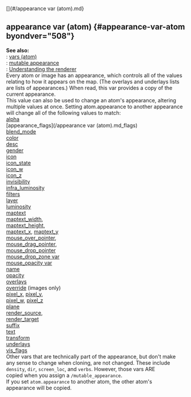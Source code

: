 []{#/appearance var (atom).md}    
## appearance var (atom) {#appearance-var-atom byondver="508"}    
**See also:**    
:   [vars (atom)](/atom/var)    
:   [mutable appearance](/mutable_appearance)    
:   [Understanding the renderer](/%7Bnotes%7D/renderer)    
Every atom or image has an appearance, which controls all of the values    
relating to how it appears on the map. (The overlays and underlays lists    
are lists of appearances.) When read, this var provides a copy of the    
current appearance.    
This value can also be used to change an atom\'s appearance, altering    
multiple values at once. Setting atom.appearance to another appearance    
will change all of the following values to match:    
[alpha](/atom/var/alpha)    
[appearance_flags](/appearance var (atom).md_flags)    
[blend_mode](/atom/var/blend_mode)    
[color](/atom/var/color)    
[desc](/atom/var/desc)    
[gender](/atom/var/gender)    
[icon](/atom/var/icon)    
[icon_state](/atom/var/icon_state)    
[icon_w](/atom/var/icon_w)    
[icon_z](/atom/var/icon_z)    
[invisibility](/atom/var/invisibility)    
[infra_luminosity](/atom/var/infra_luminosity)    
[filters](/atom/var/filters)    
[layer](/atom/var/layer)    
[luminosity](/atom/var/luminosity)    
[maptext](/atom/var/maptext)    
[maptext_width](/atom/var/maptext_width),    
[maptext_height](/atom/var/maptext_height),    
[maptext_x](/atom/var/maptext_x), [maptext_y](/atom/var/maptext_y)    
[mouse_over_pointer](/atom/var/mouse_over_pointer),    
[mouse_drag_pointer](/atom/var/mouse_drag_pointer),    
[mouse_drop_pointer](/atom/var/mouse_drop_pointer)    
[mouse_drop_zone var](/atom/var/mouse_drop_zone)    
[mouse_opacity var](/atom/var/mouse_opacity)    
[name](/atom/var/name)    
[opacity](/atom/var/opacity)    
[overlays](/atom/var/overlays)    
[override](/atom/var/override) (images only)    
[pixel_x](/atom/var/pixel_x), [pixel_y](/atom/var/pixel_y),    
[pixel_w](/atom/var/pixel_w), [pixel_z](/atom/var/pixel_z)    
[plane](/atom/var/plane)    
[render_source](/atom/var/render_source),    
[render_target](/atom/var/render_target)    
[suffix](/atom/var/suffix)    
[text](/atom/var/text)    
[transform](/atom/var/transform)    
[underlays](/atom/var/underlays)    
[vis_flags](/atom/var/vis_flags)    
Other vars that are technically part of the appearance, but don\'t make    
any sense to change when cloning, are not changed. These include    
`density`, `dir`, `screen_loc`, and `verbs`. However, those vars ARE    
copied when you assign a `/mutable_appearance`.    
If you set `atom.appearance` to another atom, the other atom\'s    
appearance will be copied.  